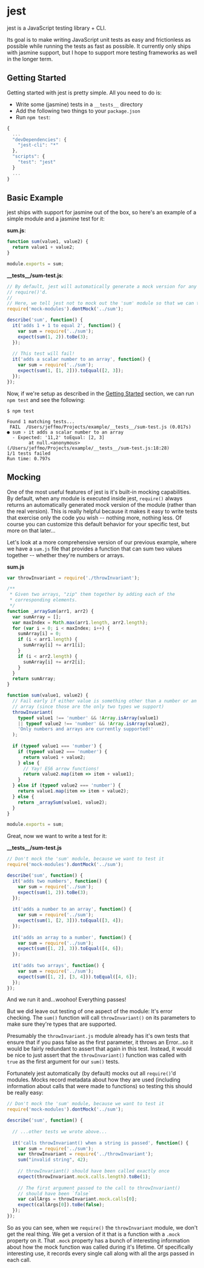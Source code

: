 # jest

jest is a JavaScript testing library + CLI.

Its goal is to make writing JavaScript unit tests as easy and frictionless as possible while running the tests as fast as possible. It currently only ships with jasmine support, but I hope to support more testing frameworks as well in the longer term.

## Getting Started

Getting started with jest is pretty simple. All you need to do is:

* Write some (jasmine) tests in a `__tests__` directory
* Add the following two things to your `package.json`
* Run `npm test`:

```js
{
  ...
  "devDependencies": {
    "jest-cli": "*"
  },
  "scripts": {
    "test": "jest"
  }
  ...
}
```

## Basic Example

jest ships with support for jasmine out of the box, so here's an example of a simple module and a jasmine test for it:

__sum.js__:
```js
function sum(value1, value2) {
  return value1 + value2;
}

module.exports = sum;
```
__\_\_tests\_\_/sum-test.js__:
```js
// By default, jest will automatically generate a mock version for any module when it is
// require()'d.
// 
// Here, we tell jest not to mock out the 'sum' module so that we can test it.
require('mock-modules').dontMock('../sum');

describe('sum', function() {
  it('adds 1 + 1 to equal 2', function() {
    var sum = require('../sum');
    expect(sum(1, 2)).toBe(3);
  });
  
  // This test will fail!
  it('adds a scalar number to an array', function() {
    var sum = require('../sum');
    expect(sum(1, [1, 2])).toEqual([2, 3]);
  });
});
```

Now, if we're setup as described in the [Getting Started](#getting-started) section, we can run `npm test` and see the following:
```
$ npm test

Found 1 matching tests...
 FAIL  /Users/jeffmo/Projects/example/__tests__/sum-test.js (0.017s)
● sum › it adds a scalar number to an array
  - Expected: '11,2' toEqual: [2, 3]
        at null.<anonymous> (/Users/jeffmo/Projects/example/__tests__/sum-test.js:18:28)
1/1 tests failed
Run time: 0.797s
```

## Mocking

One of the most useful features of jest is it's built-in mocking capabilities. By default, when any module is executed inside jest, `require()` always returns an automatically generated mock version of the module (rather than the real version). This is really helpful because it makes it easy to write tests that exercise only the code you wish -- nothing more, nothing less. Of course you can customize this default behavior for your specific test, but more on that later...

Let's look at a more comprehensive version of our previous example, where we have a `sum.js` file that provides a function that can sum two values together -- whether they're numbers or arrays.

__sum.js__
```js
var throwInvariant = require('./throwInvariant');

/**
 * Given two arrays, "zip" them together by adding each of the 
 * corresponding elements.
 */
function _arraySum(arr1, arr2) {
  var sumArray = [];
  var maxIndex = Math.max(arr1.length, arr2.length);
  for (var i = 0; i < maxIndex; i++) {
    sumArray[i] = 0;
    if (i < arr1.length) {
      sumArray[i] += arr1[i];
    }
    if (i < arr2.length) {
      sumArray[i] += arr2[i];
    }
  }
  return sumArray;
}

function sum(value1, value2) {
  // Fail early if either value is something other than a number or an
  // array (since those are the only two types we support)
  throwInvariant(
    typeof value1 !== 'number' && !Array.isArray(value1)
    || typeof value2 !== 'number' && !Array.isArray(value2),
    'Only numbers and arrays are currently supported!'
  );
  
  if (typeof value1 === 'number') {
    if (typeof value2 === 'number') {
      return value1 + value2;
    } else {
      // Yay! ES6 arrow functions!
      return value2.map(item => item + value1);
    }
  } else if (typeof value2 === 'number') {
    return value1.map(item => item + value2);
  } else {
    return _arraySum(value1, value2);
  }
}

module.exports = sum;
```

Great, now we want to write a test for it:

__\_\_tests\_\_/sum-test.js__
```js
// Don't mock the 'sum' module, because we want to test it
require('mock-modules').dontMock('../sum');

describe('sum', function() {
  it('adds two numbers', function() {
    var sum = require('../sum');
    expect(sum(1, 2)).toBe(3);
  });
  
  it('adds a number to an array', function() {
    var sum = require('../sum');
    expect(sum(1, [2, 3])).toEqual([3, 4]);
  });
  
  it('adds an array to a number', function() {
    var sum = require('../sum');
    expect(sum([1, 2], 3)).toEqual([4, 6]);
  });
  
  it('adds two arrays', function() {
    var sum = require('../sum');
    expect(sum([1, 2], [3, 4])).toEqual([4, 6]);
  });
});
```

And we run it and...woohoo! Everything passes!

But we did leave out testing of one aspect of the module: It's error checking.
The `sum()` function will call `throwInvariant()` on its parameters to make sure they're types that are supported.

Presumably the `throwInvariant.js` module already has it's own tests that ensure that if you pass false as the first parameter, it throws an Error...so it would be fairly redundant to assert that again in this test. Instead, it would be nice to just assert that the `throwInvariant()` function was called with `true` as the first argument for our `sum()` tests.

Fortunately jest automatically (by default) mocks out all `require()`'d modules. Mocks record metadata about how they are used (including information about calls that were made to functions) so testing this should be really easy:

```js
// Don't mock the 'sum' module, because we want to test it
require('mock-modules').dontMock('../sum');

describe('sum', function() {
  
  // ...other tests we wrote above...
  
  it('calls throwInvariant() when a string is passed', function() {
    var sum = require('../sum');
    var throwInvariant = require('../throwInvariant');
    sum("invalid string", 42);
    
    // throwInvariant() should have been called exactly once
    expect(throwInvariant.mock.calls.length).toBe(1);
    
    // The first argument passed to the call to throwInvariant() 
    // should have been `false`
    var callArgs = throwInvariant.mock.calls[0];
    expect(callArgs[0]).toBe(false);
  });
});
```

So as you can see, when we `require()` the `throwInvariant` module, we don't get the real thing. We get a version of it that is a function with a `.mock` property on it. That `.mock` property has a bunch of interesting information about how the mock function was called during it's lifetime. Of specifically interesting use, it records every single call along with all the args passed in each call.

